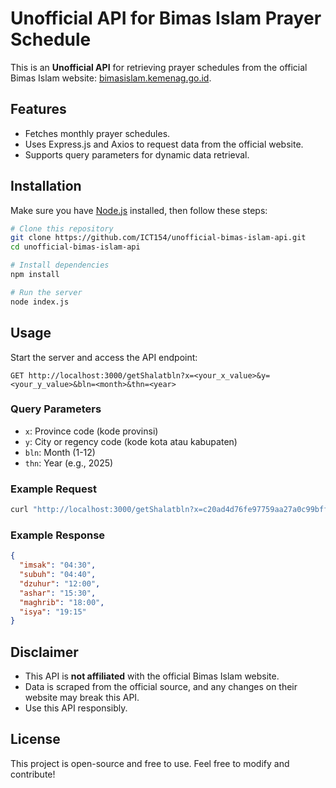 # Unofficial API for Bimas Islam Prayer Schedule

This is an **Unofficial API** for retrieving prayer schedules from the official Bimas Islam website: [bimasislam.kemenag.go.id](https://bimasislam.kemenag.go.id/jadwalshalat).

## Features

- Fetches monthly prayer schedules.
- Uses Express.js and Axios to request data from the official website.
- Supports query parameters for dynamic data retrieval.

## Installation

Make sure you have [Node.js](https://nodejs.org/) installed, then follow these steps:

```sh
# Clone this repository
git clone https://github.com/ICT154/unofficial-bimas-islam-api.git
cd unofficial-bimas-islam-api

# Install dependencies
npm install

# Run the server
node index.js
```

## Usage

Start the server and access the API endpoint:

```
GET http://localhost:3000/getShalatbln?x=<your_x_value>&y=<your_y_value>&bln=<month>&thn=<year>
```

### Query Parameters
- `x`: Province code (kode provinsi)
- `y`: City or regency code (kode kota atau kabupaten)
- `bln`: Month (1-12)
- `thn`: Year (e.g., 2025)

### Example Request

```sh
curl "http://localhost:3000/getShalatbln?x=c20ad4d76fe97759aa27a0c99bff6710&y=eecca5b6365d9607ee5a9d336962c534&bln=2&thn=2025"
```

### Example Response

```json
{
  "imsak": "04:30",
  "subuh": "04:40",
  "dzuhur": "12:00",
  "ashar": "15:30",
  "maghrib": "18:00",
  "isya": "19:15"
}
```

## Disclaimer

- This API is **not affiliated** with the official Bimas Islam website.
- Data is scraped from the official source, and any changes on their website may break this API.
- Use this API responsibly.

## License

This project is open-source and free to use. Feel free to modify and contribute!

